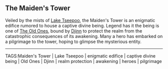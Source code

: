 ## The Maiden's Tower

Veiled by the mists of [Lake Tseepoo](../Places/Lake_Tseepoo.md), the Maiden's Tower is an enigmatic edifice rumored to house a captive divine being. Legend has it the being is one of [The Old Ones](The%20Old%20Ones.md), bound by [Djinn](../People/Djinn.md) to protect the realm from the catastrophic consequences of its awakening. Many a hero has embarked on a pilgrimage to the tower, hoping to glimpse the mysterious entity.


---

TAGS:Maiden's Tower | Lake Tseepoo | enigmatic edifice | captive divine being | Old Ones | Djinn | realm protection | awakening | heroes | pilgrimage
